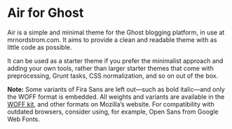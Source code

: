 # Air for Ghost

Air is a simple and minimal theme for the Ghost blogging platform, in use at mrnordstrom.com. It aims to provide a clean and readable theme with as little code as possible.

It can be used as a starter theme if you prefer the minimalist approach and adding your own tools, rather than larger starter themes that come with preprocessing, Grunt tasks, CSS normalization, and so on out of the box.

**Note:** Some variants of Fira Sans are left out—such as bold italic—and only the WOFF format is embedded. All weights and variants are available in the [WOFF kit](https://github.com/dnordstrom/kit.firasans), and other formats on Mozilla’s website. For compatibility with outdated browsers, consider using, for example, Open Sans from Google Web Fonts.